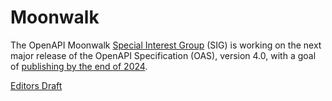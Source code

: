 # Moonwalk

The OpenAPI Moonwalk [Special Interest Group](https://learn.openapis.org/glossary.html) (SIG) is working on the next major release of the OpenAPI Specification (OAS), version 4.0, with a goal of [publishing by the end of 2024](https://www.openapis.org/blog/2023/12/06/openapi-moonwalk-2024).


[Editors Draft](moonwalk.html)